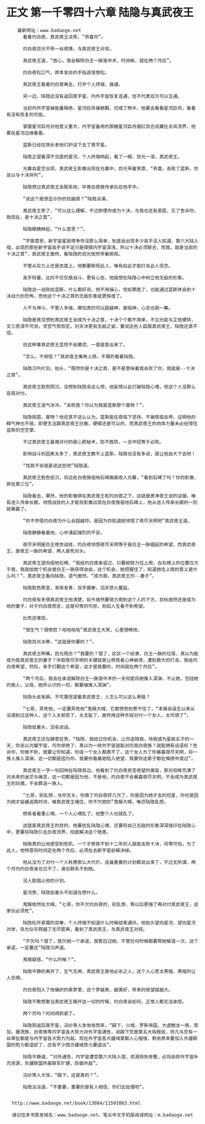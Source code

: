 # 正文 第一千零四十六章 陆隐与真武夜王
        最新网址：www.badaoge.net
          看着灼白夜，真武夜王淡笑，“恭喜你”。
      
          灼白夜目光不带一丝感情，与真武夜王对视。
      
          真武夜王道，“放心，我会解除白王一脉笼中术，时间嘛，就在两个月后”。
      
          灼白夜松口气，原本发白的手指逐渐放松。
      
          真武夜王看着灼白夜离去，打开个人终端，拨通。
      
          另一边，陆隐还没有返回真宇星，内外宇宙恢复连通，但不代表双方可以互通。
      
          当初内外宇宙被能量隔绝，星河巨舟被掀翻，切成了两半，他要去看看星河巨舟，看看有没有恢复的可能。
      
          掌握星河巨舟对他意义重大，内宇宙备用的那艘星河巨舟据红百合说藏在炎岚流界，他要在星河边缘看看。
      
          蓝斯已经在铁长老他们护送下去了真宇星。
      
          陆隐正望着深不见底的星河，个人终端响起，看了一眼，目光一凛，真武夜王。
      
          光幕自星空出现，真武夜王影像出现在光幕中，目光带着笑意，“恭喜，击败了蓝斯，你足以与十决并列”。
      
          陆隐想过真武夜王会联系他，毕竟白夜族传承石在他手中。
      
          “说这个是想显示你的优越感？”陆隐淡漠。
      
          真武夜王笑了，“可以这么理解，不过即便你成为十决，与我也还有差距，忘了告诉你，我现在，是十决之首”。
      
          陆隐眼睛眯起，“什么意思？”。
      
          “字面意思，新宇宙星辰塔争夺没那么简单，到底会出现多少高手没人知道，第六大陆入侵，出现的那些新宇宙高手说不定只是探探内宇宙深浅，所以十决必须联合，而我，就是当前的十决之首”，真武夜王傲然，看陆隐的目光依然带着俯视。
      
          不管从实力上还是态度上，他都要俯视此人，唯有如此才能打击此人信念。
      
          高手较量，比的不仅仅是战斗，更有心态，他就想在陆隐心中树立他无敌的形象。
      
          陆隐这一战败给蓝斯，什么都好说，他不用操心，但如果胜了，也能通过蓝斯体会到十决战力的恐怖，而他这个十决之首的无敌形象就更辉煌了。
      
          人不与神斗，不管人多强，哪怕真的可以超越神，面临神，心态也弱一筹。
      
          陆隐是真没想到真武夜王会成为十决之首，十决个个都不简单，不见光能与芷依硬拼，文三思深不可测，灵宫气势恢宏，刘天沐更有无敌之姿，要说这些人臣服真武夜王，陆隐还真不信。
      
          但这种事真武夜王显然不会撒谎，一查就查出来了。
      
          “怎么，不相信？”真武夜王嘴角上扬，不屑的看着陆隐。
      
          陆隐沉吟片刻，抬头，“既然你是十决之首，是不是意味着我击败了你，我就是--十决之首”。
      
          真武夜王脸色阴沉，没想到陆隐会这么想，他妄想以此打破陆隐心境，但这个人没那么容易对付。
      
          真武夜王语气冰冷，“击败我？你以为我是蓝斯那个废物？”。
      
          陆隐挑眉，废物？他还真不这么认为，蓝斯能在夜临下坚持，不被夜临击垮，证明他的精气神也不弱，即便无法跟真武夜王抗衡，硬撑还是可以的，而真武夜王的肉体力量未必经得住蓝斯的空空掌。
      
          不过真武夜王最难对付的是心箭秘术，防不胜防，一旦中招等于必败。
      
          影响战斗的因素太多了，真武夜王瞧不上蓝斯，陆隐也没有多说，就让他自大下去吧！
      
          “找我不会就是说这些吧”陆隐道。
      
          真武夜王脸色低沉，将远处白夜族祖地石碑画面收入光幕，“看到石碑了吗？你的影像，排在第三位”。
      
          陆隐看去，果然，他的影像排在真武夜王和灼白夜之下，这就是原净夜王说的证据，唯有进入传承长廊，领悟战技的人才能将影像出现在白夜族祖地石碑上，他从进入传承长廊的一刻就暴露了。
      
          “你不奇怪灼白夜为什么会超越你，是因为你知道她领悟了夜尽天明吧”真武夜王道。
      
          陆隐静静看着他，心中涌起强烈的不安。
      
          夜尽天明是白王绝世战技，灼白夜领悟夜尽天明等于是白王一脉崛起的希望，而真武夜王，是夜王一脉的希望，两人是死对头。
      
          真武夜王望向祖地石碑，“我给灼白夜承诺过，只要她努力往上爬，在石碑上的位置仅次于我，我就给她个机会替白王一脉获得自由，这个机会，她把握住了，知道她往上爬的意义是什么吗？”，真武夜王看向陆隐，语气傲然，“成为我，真武夜王的--妻子”。
      
          陆隐脸色聚变，渐渐发青，双手握拳，滔天怒火蔓延。
      
          灼白夜有多恨真武夜王他清楚，如今居然要努力爬到这个人的下方，目标居然还是成为他的妻子，对于灼白夜而言，这是何等的可悲，宛如人生看不到希望。
      
          比死还难受。
      
          “很生气？很愤怒？哈哈哈哈”真武夜王大笑，心里恨畅快。
      
          陆隐目光冰寒，“这就是你要的？”。
      
          真武夜王咧嘴，目光残忍？“我要的？错了，区区一个奴隶，白王一脉的垃圾，真以为能成为我真武夜王的妻子？夺取夜尽天明的关键就是让修炼者心神崩溃，遭到极大的打击，我给灼白夜希望，然后，亲手打翻这个希望，这才是我要的，时间就在两个月后”。
      
          “两个月后，我会在承诺解除白王一脉笼中术的一天彻底将她推入深渊，不止她，包括她的族人，父母，她所认识的一切，都要被推入深渊”。
      
          陆隐头皮发麻，不可置信望着真武夜王，人怎么可以这么黑暗？
      
          “七哥，弄死他，一定要弄死他”鬼猴大喊，它都愤怒到憋不住了，“本猴自诞生以来从没遇到过这种人，这个人太邪恶了，太无耻了，居然用这种手段对付一个女人，太可恨了”。
      
          陆隐低着头，没有说话。
      
          真武夜王还在肆意狂笑，“陆隐，我给过你机会，让你追随我，待我成为星辰五子的一天，你足以光耀宇宙，可你拒绝了，真以为一统外宇宙就能对抗我白夜族？就能拥有话语权？告诉你，你做不到，我要让你知道，你连一个女人都救不了，这个女人为了你暴露夜尽天明，将一族人推入深渊，这一切都是因为你，我要你看着她陷入绝望，我要你这辈子都在悔恨中渡过”。
      
          真武夜王一字一句回响在陆隐耳边，他看到了灼白夜悲苦绝望的面容，那对双眸充满了对未来的迷茫与痛苦，这一切都是因为他，不是他，灼白夜不会暴露夜尽天明，不会成为真武夜王的玩偶，不会葬送一族人。
      
          “七哥，别乱想，与你无关，你救了灼白夜好几次了，你是因为她才去的焢星，你也是因为她才延缓逃跑时间，被真武夜王堵住，你不欠她的”鬼猴大喊，唯恐陆隐乱想。
      
          修炼者看重心境，一个人心境乱了，他整个人也就乱了。
      
          这就是真武夜王的目的，他要扰乱陆隐心境，还要将自己无敌的形象深深烙印在陆隐心中，更要将陆隐引去白夜流界，彻底解决这个隐患。
      
          陆隐真的让他感受到危机，一个才修炼不到十二年的人就能击败十决，何等可怕，为了此人，他特意将时间定在两个月后，必须在去新宇宙前解决掉。
      
          他从没为了对付一个人耗费那么大代价，连最重要的计划都说出来了，不过无所谓，两个月内灼白夜谁也见不了，谁也联系不到她。
      
          没人能阻止他的计划。
      
          星河旁，陆隐低着头不知道在想什么。
      
          鬼猴依然在大喊，“七哥，你不欠灼白夜的，别乱想，等以后更强了再对付真武夜王，这家伙必须死”。
      
          陆隐松开紧握的双拳，个人终端不知道什么时候结束通讯，他抬头望向星河，望向星河对岸，目光似乎跨越了无尽距离，看到了真武夜王，与真武夜王对视。
      
          “不欠吗？错了，我欠她一个承诺，我答应过她，不管任何时候都要帮她解语一次，这个承诺，一定要还”陆隐沉声道。
      
          鬼猴疑惑，“什么时候？”。
      
          陆隐平静的离开了，生气无用，真武夜王是他必杀之人，这个人心思太黑暗，黑暗的让人恐惧。
      
          灼白夜陷入了他编织的美梦里，这个梦越真，越美好，带来的绝望就越大。
      
          陆隐不敢想象当真武夜王揭开这一切的时候，灼白夜会如何，正常人都无法承受。
      
          两个月吗？时间得抓紧了。
      
          陆隐刚返回真宇星，浣纱等人急匆匆而来，“殿下，火域，罗斯帝国，大虚魍龙一族，荀加，噩氓族，白夜族等内宇宙各大势力对外宇宙通告，说殿下您是第五大陆叛徒，但凡与您有一丝牵扯都是与内宇宙各大势力为敌，现在外宇宙各大疆域掌都人心惶惶，剩余原本要加入东疆联盟的势力都退却了，还有不少西方疆域势力要退出”。
      
          陆隐平静道，“对外通告，内宇宙遭受第六大陆入侵，资源损失惨重，必将劫掠外宇宙补充资源，东疆联盟所属联军扩建，防御外敌”。
      
          浣纱等人大惊，“殿下，这是真的？”。
      
          陆隐淡淡道，“不重要，重要的是有人相信，你们去处理吧”。
      
      
      http://www.badaoge.net/book/13084/11591063.html
      
      请记住本书首发域名：www.badaoge.net。笔尖中文手机版阅读网址：m.badaoge.net